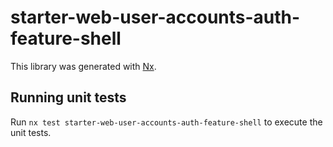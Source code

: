 # starter-web-user-accounts-auth-feature-shell

This library was generated with [Nx](https://nx.dev).

## Running unit tests

Run `nx test starter-web-user-accounts-auth-feature-shell` to execute the unit tests.
